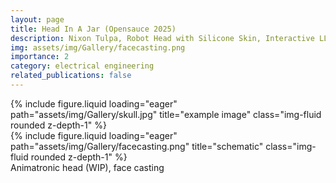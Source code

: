 ```yaml
---
layout: page
title: Head In A Jar (Opensauce 2025)
description: Nixon Tulpa, Robot Head with Silicone Skin, Interactive LLM with Knowledge Graph Integration
img: assets/img/Gallery/facecasting.png
importance: 2
category: electrical engineering
related_publications: false
---
```



<div class="row">
    <div class="col-sm mt-2 mt-md-0">
        {% include figure.liquid loading="eager" path="assets/img/Gallery/skull.jpg" title="example image" class="img-fluid rounded z-depth-1" %}
    </div>
    <div class="col-sm mt-2 mt-md-0">
        {% include figure.liquid loading="eager" path="assets/img/Gallery/facecasting.png" title="schematic" class="img-fluid rounded z-depth-1" %}
    </div>
</div>
<div class="caption">
    Animatronic head (WIP), face casting
